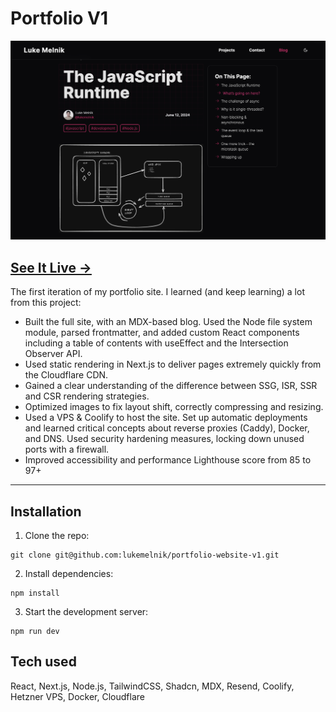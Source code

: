 # Portfolio V1

[![A photo of the website](./website-screenshot.png)](https://lukemelnik.co)

## [See It Live ->](https://lukemelnik.co)

The first iteration of my portfolio site. I learned (and keep learning) a lot from this project:

- Built the full site, with an MDX-based blog. Used the Node file system module, parsed frontmatter, and added custom React components including a table of contents with useEffect and the Intersection Observer API.
- Used static rendering in Next.js to deliver pages extremely quickly from the Cloudflare CDN.
- Gained a clear understanding of the difference between SSG, ISR, SSR and CSR rendering strategies.
- Optimized images to fix layout shift, correctly compressing and resizing.
- Used a VPS & Coolify to host the site. Set up automatic deployments and learned critical concepts about reverse proxies (Caddy), Docker, and DNS. Used security hardening measures, locking down unused ports with a firewall.
- Improved accessibility and performance Lighthouse score from 85 to 97+

---

## Installation

1. Clone the repo:

```
git clone git@github.com:lukemelnik/portfolio-website-v1.git
```

2. Install dependencies:

```
npm install
```

3. Start the development server:

```
npm run dev
```

## Tech used

React, Next.js, Node.js, TailwindCSS, Shadcn, MDX, Resend, Coolify, Hetzner VPS, Docker, Cloudflare
